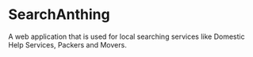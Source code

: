 # SearchAnthing
A web application that is used for local searching services like Domestic Help Services, Packers and Movers.
